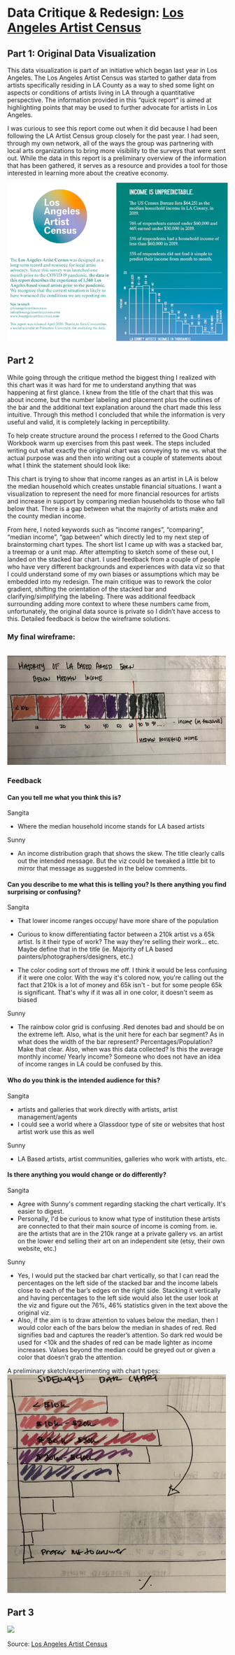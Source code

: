 # Data Critique & Redesign: [Los Angeles Artist Census](https://losangelesartistcensus.com/imgs/LA%20Artist%20Census%20Quick%20REPORT.jpg) 

## Part 1: Original Data Visualization

This data visualization is part of an initiative which began last year in Los Angeles. The Los Angeles Artist Census was started to gather data from artists specifically residing in LA County as a way to shed some light on aspects or conditions of artists living in LA through a quantitative perspective. The information provided in this “quick report” is aimed at highlighting points that may be used to further advocate for artists in Los Angeles. 

I was curious to see this report come out when it did because I had been following the LA Artist Census group closely for the past year. I had seen, through my own network, all of the ways the group was partnering with local arts organizations to bring more visibility to the surveys that were sent out. While the data in this report is a preliminary overview of the information that has been gathered, it serves as a resource and provides a tool for those interested in learning more about the creative economy.

<img src="./TSWD_Artist Census.png">

## Part 2

While going through the critique method the biggest thing I realized with this chart was it was hard for me to understand anything that was happening at first glance. I knew from the title of the chart that this was about income, but the number labeling and placement plus the outlines of the bar and the additional text explanation around the chart made this less intuitive. Through this method I concluded that while the information is very useful and valid, it is completely lacking in perceptibility.

To help create structure around the process I referred to the Good Charts Workbook warm up exercises from this past week. The steps included writing out what exactly the original chart was conveying to me vs. what the actual purpose was and then into writing out a couple of statements about what I think the statement should look like:

This chart is trying to show that income ranges as an artist in LA is below the median household which creates unstable financial situations. I want a visualization to represent the need for more financial resources for artists and increase in support by comparing median households to those who fall below that. There is a gap between what the majority of artists make and the county median income.

From here, I noted keywords such as “income ranges”, “comparing”, “median income”, “gap between” which directly led to my next step of brainstorming chart types. The short list I came up with was a stacked bar, a treemap or a unit map. After attempting to sketch some of these out, I landed on the stacked bar chart. I used feedback from a couple of people who have very different backgrounds and experiences with data viz so that I could understand some of my own biases or assumptions which may be embedded into my redesign. The main critique was to rework the color gradient, shifting the orientation of the stacked bar and clarifying/simplifying the labeling. There was additional feedback surrounding adding more context to where these numbers came from, unfortunately, the original data source is private so I didn’t have access to this. Detailed feedback is below the wireframe solutions.

### My final wireframe:
<br>
<img src="./TSWD Assignment_wireframe.jpg" width="500" height="250">

### Feedback

#### Can you tell me what you think this is?
  
  Sangita 
      
   - Where the median household income stands for LA based artists
  
  Sunny
      
   - An income distribution graph that shows the skew. The title clearly calls out the intended message. But the viz could be tweaked a little bit to mirror that message as suggested in the below comments.

#### Can you describe to me what this is telling you? Is there anything you find surprising or confusing?
  
  Sangita 
    
   - That lower income ranges occupy/ have more share of the population 
    
   - Curious to know differentiating factor between a 210k artist vs a 65k artist. Is it their type of work? The way they're selling their         work... etc. Maybe define that in the title (ie. Majority of LA based painters/photographers/designers, etc.)
   -  The color coding sort of throws me off. I think it would be less confusing if it were one color. With the way it's colored now, you're        calling out the fact that 210k is a lot of money and 65k isn't - but for some people 65k is significant. That's why if it was all in one color, it doesn't seem as biased 
  
  Sunny 
    
   - The rainbow color grid is confusing .Red denotes bad and should be on the extreme left. Also, what is the unit here for each bar segment? As in what does the width of the bar represent? Percentages/Population? Make that clear. Also, when was this data collected? Is this the average monthly income/ Yearly income? Someone who does not have an idea of income ranges in LA could be confused by this.

#### Who do you think is the intended audience for this?

Sangita 
  -  artists and galleries that work directly with artists, artist management/agents
  - I could see a world where a Glassdoor type of site or websites that host artist work use this as well

Sunny 
  - LA Based artists, artist communities, galleries who work with artists, etc.

#### Is there anything you would change or do differently?
  
Sangita 
  - Agree with Sunny's comment regarding stacking the chart vertically. It's easier to digest. 
  - Personally, I'd be curious to know what type of institution these artists are connected to that their main source of income is coming from. ie. are the artists that are in the 210k range at a private gallery vs. an artist on the lower end selling their art on an independent site (etsy, their own website, etc.)
 
Sunny 
  - Yes, I would put the stacked bar chart vertically, so that I can read the percentages on the left side of the stacked bar and the   income labels close to each of the bar’s edges on the right side. Stacking it vertically and having percentages to the left side would also let the user look at the viz and figure out the 76%, 46% statistics given in the text above the original viz.
  - Also, if the aim is to draw attention to values below the median, then I would color each of the bars below the median in shades of red. Red signifies bad and captures the reader’s attention. So dark red would be used for <10k and the shades of red can be made lighter as income increases. Values beyond the median could be greyed out or given a color that doesn’t grab the attention.


A preliminary sketch/experimenting with chart types: <br>
<img src="./TSWD Sketch.jpg" width="500" height="500">

## Part 3

<div class='tableauPlaceholder' id='viz1605670345710' style='position: relative'><noscript><a href='#'><img alt=' ' src='https:&#47;&#47;public.tableau.com&#47;static&#47;images&#47;TS&#47;TSWD_Assgn34_SarikaSanyal2&#47;Dashboard1&#47;1_rss.png' style='border: none' /></a></noscript><object class='tableauViz'  style='display:none;'><param name='host_url' value='https%3A%2F%2Fpublic.tableau.com%2F' /> <param name='embed_code_version' value='3' /> <param name='site_root' value='' /><param name='name' value='TSWD_Assgn34_SarikaSanyal2&#47;Dashboard1' /><param name='tabs' value='no' /><param name='toolbar' value='yes' /><param name='static_image' value='https:&#47;&#47;public.tableau.com&#47;static&#47;images&#47;TS&#47;TSWD_Assgn34_SarikaSanyal2&#47;Dashboard1&#47;1.png' /> <param name='animate_transition' value='yes' /><param name='display_static_image' value='yes' /><param name='display_spinner' value='yes' /><param name='display_overlay' value='yes' /><param name='display_count' value='yes' /><param name='language' value='en' /><param name='filter' value='publish=yes' /></object></div>                
<script type='text/javascript'>var divElement = document.getElementById('viz1605670345710');var vizElement = divElement.getElementsByTagName('object')[0];if ( divElement.offsetWidth > 800 ) { vizElement.style.width='100%';vizElement.style.height=(divElement.offsetWidth*0.75)+'px';} else if ( divElement.offsetWidth > 500 ) { vizElement.style.width='100%';vizElement.style.height=(divElement.offsetWidth*0.75)+'px';} else { vizElement.style.width='100%';vizElement.style.height='727px';}  var scriptElement = document.createElement('script');scriptElement.src = 'https://public.tableau.com/javascripts/api/viz_v1.js';                    vizElement.parentNode.insertBefore(scriptElement, vizElement);</script>

Source: [Los Angeles Artist Census](https://losangelesartistcensus.com/imgs/LA%20Artist%20Census%20Quick%20REPORT.jpg) 
